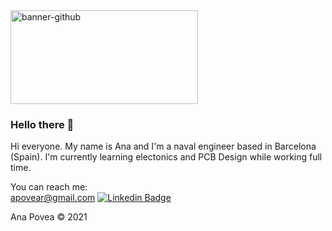 <img height="150" width="300" alt="banner-github" src="https://miro.medium.com/max/2800/0*C1rkIv3--98XiXT5">

### Hello there 👋
Hi everyone. My name is Ana and I'm a naval engineer based in Barcelona (Spain). 
I'm currently learning electonics and PCB Design while working full time. 

You can reach me:  
apovear@gmail.com
[![Linkedin Badge](https://img.shields.io/badge/-Linkedin-0077B5?style=plastic&logo=Linkedin&logoColor=white&link=https://www.linkedin.com/in/ana-povea-ruiz/)](https://www.linkedin.com/in/ana-povea-ruiz/)


Ana Povea 
© 2021

<!--**Anapovea/AnaPovea** is a ✨ _special_ ✨ repository because its `README.md` (this file) appears on your GitHub profile.
